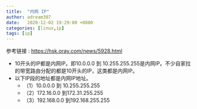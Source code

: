 ```yaml
---
title:  "内网 IP"
author: adream307
date:   2020-12-02 19:29:00 +0800
categories: [linux,ip]
tags: [ip]
---
```


参考链接 : <https://hsk.oray.com/news/5928.html>

- 10开头的IP都是内网IP。即10.0.0.0 到 10.255.255.255是内网IP。不少自家拉的带宽路由分配的都是10开头的IP，这类都是内网IP。
- 以下IP段的地址都是内网IP地址。
	- （1）10.0.0.0 到 10.255.255.255
	- （2）172.16.0.0 到172.31.255.255
	- （3）192.168.0.0 到192.168.255.255